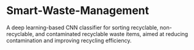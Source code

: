# Smart-Waste-Management
A deep learning-based CNN classifier for sorting recyclable, non-recyclable, and contaminated recyclable waste items, aimed at reducing contamination and improving recycling efficiency.
